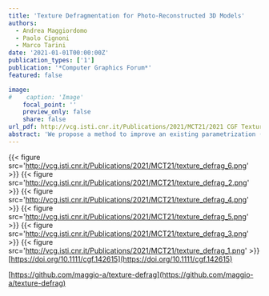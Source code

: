 ```yaml
---
title: 'Texture Defragmentation for Photo-Reconstructed 3D Models'
authors:
  - Andrea Maggiordomo
  - Paolo Cignoni
  - Marco Tarini
date: '2021-01-01T00:00:00Z'
publication_types: ['1']
publication: '*Computer Graphics Forum*'
featured: false

image:
#    caption: 'Image'
    focal_point: ''
    preview_only: false
    share: false
url_pdf: http://vcg.isti.cnr.it/Publications/2021/MCT21/2021 CGF Texture Defragmentation.pdf
abstract: 'We propose a method to improve an existing parametrization (UV-map layout) of a textured 3D model, targeted explicitly at alleviating typical defects afflicting models generated with automatic photo-reconstruction tools from real-world objects. This class of 3D data is becoming increasingly important thanks to the growing popularity of reliable, ready-to-use photogrammetry software packages. The resulting textured models are richly detailed, but their underlying parametrization typically falls short of many practical requirements, particularly exhibiting excessive fragmentation and consequent problems. Producing a completely new UV-map, with standard parametrization techniques, and then resampling a new texture image, is often neither practical nor desirable for at least two reasons: first, these models have characteristics (such as inconsistencies, high resolution) that make them unfit for automatic or manual parametrization; second, the required resampling leads to unnecessary signal degradation because this process is unaware of the original texel densities. In contrast, our method improves the existing UV-map instead of replacing it, balancing the reduction of the map fragmentation with signal degradation due to resampling, while also avoiding oversampling of the original signal. The proposed approach is fully automatic and extensively tested on a large benchmark of photo-reconstructed models; quantitative evaluation evidences a drastic and consistent improvement of the mappings.   https://doi.org/10.1111/cgf.142615    Reference implementation available at https://github.com/maggio-a/texture-defrag'
---
```

{{< figure src='http://vcg.isti.cnr.it/Publications/2021/MCT21/texture_defrag_6.png' >}}
{{< figure src='http://vcg.isti.cnr.it/Publications/2021/MCT21/texture_defrag_2.png' >}}
{{< figure src='http://vcg.isti.cnr.it/Publications/2021/MCT21/texture_defrag_4.png' >}}
{{< figure src='http://vcg.isti.cnr.it/Publications/2021/MCT21/texture_defrag_5.png' >}}
{{< figure src='http://vcg.isti.cnr.it/Publications/2021/MCT21/texture_defrag_3.png' >}}
{{< figure src='http://vcg.isti.cnr.it/Publications/2021/MCT21/texture_defrag_1.png' >}}
[https://doi.org/10.1111/cgf.142615](https://doi.org/10.1111/cgf.142615)

[https://github.com/maggio-a/texture-defrag](https://github.com/maggio-a/texture-defrag)

